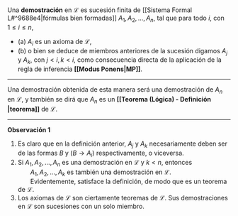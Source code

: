 Una **demostración** en $\mathcal{L}$ es sucesión finita de [[Sistema Formal L#^9688e4|fórmulas bien formadas]] $A_1, A_2, \dots, A_n$, tal que para todo $i$, con $1 \leq i \leq n$,
- (a) $A_i$ es un axioma de $\mathcal{L}$,
- (b) o bien se deduce de miembros anteriores de la sucesión digamos $A_j$ y $A_k$, con $j < i, k < i$, como consecuencia directa de la aplicación de la regla de inferencia **[[Modus Ponens|MP]]**.
***
Una demostración obtenida de esta manera será una demostración de $A_n$ en $\mathcal{L}$, y también se dirá que $A_n$ es un **[[Teorema (Lógica) - Definición |teorema]]** de $\mathcal{L}$.
***
**Observación 1**
1. Es claro que en la definición anterior, $A_j$ y $A_k$ necesariamente deben ser de las formas $B$ y $(B \rightarrow A_i)$ respectivamente, o viceversa.
2. Si $A_1, A_2, \dots, A_n$ es una demostración en $\mathcal{L}$ y $k < n$, entonces  
      $A_1, A_2, \dots, A_k$ es también una demostración en $\mathcal{L}$.  
      Evidentemente, satisface la definición, de modo que es un teorema de $\mathcal{L}$.
3. Los axiomas de $\mathcal{L}$ son ciertamente teoremas de $\mathcal{L}$. Sus demostraciones en $\mathcal{L}$ son sucesiones con un solo miembro.
